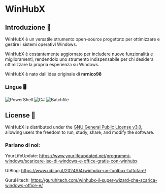 # WinHubX
## Introduzione 🌟
WinHubX è un versatile strumento open-source progettato per ottimizzare e gestire i sistemi operativi Windows.

WinHubX è costantemente aggiornato per includere nuove funzionalità e miglioramenti, rendendolo uno strumento indispensabile per chi desidera ottimizzare la propria esperienza su Windows.

WinHubX è nato dall'idea originale di **mrnico98**

### Lingue 🖥️
![PowerShell](https://img.shields.io/badge/PowerShell-87.0%25-blue)
![C#](https://img.shields.io/badge/C%23-11.5%25-green)
![Batchfile](https://img.shields.io/badge/Batchfile-1.5%25-yellow)

## License 📄
WinHubX is distributed under the [GNU General Public License v3.0](https://www.gnu.org/licenses/gpl-3.0.html), allowing users the freedom to run, study, share, and modify the software.

### Parlano di noi:

YourLifeUpdate: https://www.yourlifeupdated.net/programmi-windows/scaricare-iso-di-windows-e-office-gratis-con-winhubx

UIBlog: https://www.uiblog.it/2024/04/winhubx-un-toolbox-tuttofare/

GuruHitech: https://guruhitech.com/winhubx-il-super-wizard-che-scarica-windows-office-e/